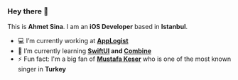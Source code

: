 ### Hey there 👋

This is **Ahmet Sina**. I am an **iOS Developer** based in **Istanbul**. 

- 💻 I’m currently working at **[AppLogist](https://applogist.com/)**
- 🌱 I’m currently learning **[SwiftUI](https://developer.apple.com/documentation/swiftui) and [Combine](https://developer.apple.com/documentation/combine)**
- ⚡ Fun fact: I'm a big fan of **[Mustafa Keser](https://www.youtube.com/watch?v=fQG8VsmEd4I)** who is one of the most known singer in **Turkey**
